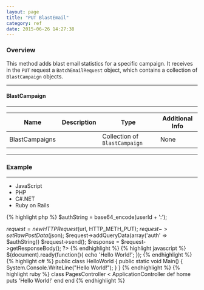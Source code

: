 ```yaml
---
layout: page
title: "PUT BlastEmail"
category: ref
date: 2015-06-26 14:27:38
---
```


### Overview

This method adds blast email statistics for a specific campaign. It receives in the `PUT` request a `BatchEmailRequest` object, which contains a collection of `BlastCampaign` objects.

---
#### BlastCampaign
---

| Name  	| Description  	| Type  	| Additional Info  	|
|---	|---	|---	|---	|
| BlastCampaigns | | Collection of `BlastCampaign` | None |

---

### Example


---
<div class="container-fluid">
  <ul class='nav nav-tabs' data-tabs='tabs'>
    <li><a class="js">JavaScript</a></li>
    <li class='active'><a class="php">PHP</a></li>
    <li><a class="cs">C#.NET</a></li>
    <li><a class="ror">Ruby on Rails</a></li>
  </ul>
</div>
{% highlight php %}
<?php
$url = 'https://test-api.i-360.com/1.1/signalr';

$authString = base64_encode(userId + ':');

$request = new HTTPRequest($url, HTTP_METH_PUT);
$request->setRawPostData($json);
$request->addQueryData(array('auth' => $authString))
$request->send();
$response = $request->getResponseBody();
?>
{% endhighlight %}
{% highlight javascript %}
$(document).ready(function(){
    echo 'Hello World!';
});
{% endhighlight %}
{% highlight c# %}
public class HelloWorld
{
    public static void Main()
    {
        System.Console.WriteLine("Hello World!");
    }
}
{% endhighlight %}
{% highlight ruby %}
class PagesController < ApplicationController
    def home
        puts 'Hello World!'
    end
end
{% endhighlight %}